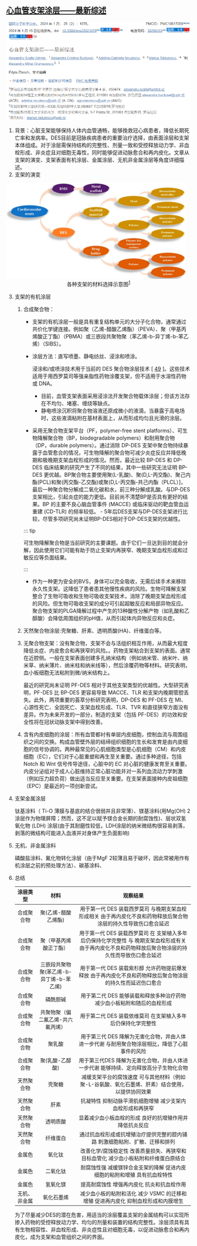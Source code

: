 ##  [心血管支架涂层——最新综述](https://doi.org/10.3390%2Fijms25021078)

![image-20240509140137478](../pic/image-20240509140137478.png)

1. 背景：心脏支架能够保持人体内血管通畅，能够挽救冠心病患者，降低长期死亡率和发病率。DES目前是冠脉疾病患者的重要治疗选择，由表面涂层和支架本体组成。对于涂层需保持结构的完整性、剂量一致和受控释放动力学、非血栓形成、非炎症且对细胞无毒性，同时能够促进动脉愈合和再内皮化。文章从支架的演变、支架表面有机涂层、金属涂层、无机非金属涂层等角度详细描述。
2. 支架的演变

<img src="../pic/image-20240509144055972.png" alt="image-20240509144055972" style="zoom:50%;" />

<center>各种支架的材料选择示意图<sup><a href="#1">1</a></sup></center>

3. 支架的有机涂层

   1. 合成聚合物：

      + 支架的有机涂层一般是具有重复结构单元的大分子化合物，通常通过共价化学键连接。例如聚（乙烯-醋酸乙烯酯）（PEVA）、聚（甲基丙烯酸正丁酯）（PBMA）或三嵌段共聚物聚（苯乙烯-b-异丁烯-b-苯乙烯）（SIBS）。

      + 涂层方法：直写喷墨、静电纺丝、浸涂和喷涂。

        浸涂和/或喷涂技术用于当前的 DES 聚合物涂层技术 [ [49](https://www.ncbi.nlm.nih.gov/pmc/articles/PMC10817058/#B49-ijms-25-01078) ]。这些技术适用于用西罗莫司等强亲脂性药物涂覆支架，但不适用于水溶性药物或 DNA。

        + 目前，血管支架表面采用浸涂法开发聚合物载体涂层；但该方法存在不均匀、堵塞、缠绕等缺点。
        + 静电喷涂沉积将聚合物溶液还原成微小的液滴，当暴露于高电场时，这些液滴粘附在基材表面上，从而形成均匀且光滑的涂层。

      + 采用无聚合物支架平台（PF，polymer-free stent platforms）、可生物降解聚合物（BP，biodegradable polymers）和耐用聚合物（DP，durable polymers）。通过消除 DP-DES 支架中聚合物持续暴露于血管愈合的情况，可生物降解的聚合物可减少炎症反应并降低晚期和极晚期支架血栓形成的情况。然而，最近比较 BP-DES 和 DP-DES 临床结果的研究产生了不同的结果，其中一些研究无法证明 BP-DES 更优越。BP聚合物主要使用聚(L-乳酸)、聚(D,L-丙交酯)、聚己内酯(PCL)和聚(丙交酯-乙交酯)或聚(D,L-丙交酯-共己内酯（PLCL）]，最后一种聚合物分解成二氧化碳和水，前三种分解成乳酸。与DP-DES支架相比，引起炎症的能力更低。目前尚不清楚BP是否具有更好的结果。BP 的主要不良心脑血管事件 (MACCE) 或临床驱动的靶血管血运重建 (CD-TLR) 的频率较低。 - 5年后DES支架与DP-DES支架进行比较，尽管多项研究尚未证明BP-DES相对于DP-DES支架的优越性。

      ::: tip

      可生物降解聚合物是当前研究的主要课题。由于它们一旦达到目的就会分解，因此使用它们可能有助于防止支架内再狭窄、晚期支架血栓形成和过敏反应等负面结果。

      :::

      + 作为一种更为安全的BVS，身体可以完全吸收，无需后续手术来移除永久性支架。这降低了患者患其他慢性疾病的风险。生物可降解支架整合了生物可吸收和生物可吸收支架技术，消除了晚期支架血栓形成的风险。但生物可吸收支架的成分可引起超敏反应和局部异物反应。聚合物支架的PLGA降解过程中产生的13种酸性分解产物（如乳酸和乙醇酸）会降低周围组织的pH值，从而引起体内异物反应和炎症。

      

   2. 天然聚合物涂层:壳聚糖、肝素、透明质酸(HA)、纤维蛋白等。

   3. 无聚合物支架：没有聚合物，支架不会与活组织相互作用，从而最大程度降低炎症、内皮愈合和再狭窄的风险。。药物支架粘合到支架的表面。通常在近腔侧。一般在支架表面创建多孔纳米结构（例如纳米管、纳米叶、纳米草、纳米薄片、纳米柱和纳米线等），然后涂覆药物等材料。研究表明，血小板细胞无法粘附到微/纳米结构上。

      最近的研究尚未证明 PF-DES 相对于其他支架类型的优越性。大型研究表明，PF-DES 比 BP-DES 更容易导致 MACCE、TLR 和支架内晚期管腔丢失。此外，两项重要的荟萃分析研究表明，DP-DES 和 PF-DES 在 MI、心源性死亡、全因死亡、支架血栓形成、TLR、TVR 和直径狭窄方面没有差异。作为未来开发的一部分，制造的支架（包括 PF-DES）的功效和安全性将在冠状动脉支架中得到改善。

   4. 含有内皮细胞的涂层：所有血管都衬有单层内皮细胞，控制血流与周围组织之间的交换。构成血管壁外层的结缔组织细胞的生长和发育是由内皮细胞的信号协调的。两种最常见的心肌细胞类型是心肌细胞（CM）和内皮细胞（EC），它们对于心脏重塑和再生至关重要。通过多种途径，包括 Notch 和 Wnt 信号传导途径，心脏中的 EC 对心脏的健康发育至关重要。内皮分泌组对于成人心脏维持正常心脏功能并对一系列血流动力学刺激（例如压力超负荷）做出适当反应至关重要。在支架表面接种内皮祖细胞（EPC）是最近的一项创新尝试。

4. 支架金属涂层

   钛基涂料（ Ti-O 薄膜与基底的结合很弱并且非常薄）、镁基涂料(用Mg(OH) 2涂层作为物理屏障；然而，这不足以赋予镁合金长期的耐腐蚀性)、层状双氢氧化物 (LDH) 涂层(由于其耐磨性较低，LDH涂层的纳米微结构很容易剥落，剥落的微结构可能进入血液并对身体产生负面影响)

5. 无机、非金属涂料

   磷酸盐涂料、氟化物转化涂层（由于MgF 2较薄且易于破坏，因此常被用作有机涂层之前的预处理方法）、碳基涂料、

6. 总结

   |   涂层类型   |                   材料                   |                           观察结果                           |
   | :----------: | :--------------------------------------: | :----------------------------------------------------------: |
   |  合成聚合物  |           聚(乙烯-醋酸乙烯酯)            | 用于第一代 DES 装载西罗莫司 与晚期支架血栓形成相关 由于再内皮化不良和药物释放后聚合物涂层的持久性导致伤口愈合延迟 |
   |  合成聚合物  |          聚（甲基丙烯酸正丁酯）          | 用于第一代 DES 装载西罗莫司 在 支架植入多年后仍保持化学完整性 与 晚期支架血栓形成有关 由于再内皮化不良和药物释放后聚合物涂层的持久性而导致伤口愈合延迟 |
   |  合成聚合物  | 三嵌段共聚物聚(苯乙烯-b-异丁烯-b-苯乙烯) | 用于第一代 DES 装载紫杉醇 允许药物提前爆发释放 由于再内皮化不良和药物释放后聚合物涂层的持久性而延迟伤口愈合 |
   |  合成聚合物  |                 磷酰胆碱                 | 用于第二代 DES 能够装载和释放多种治疗药物 减少血小板粘附和随后的血栓形成 |
   |  合成聚合物  |    共聚物聚（偏二氟乙烯-共六氟丙烯）     | 用于第二代 DES 装载依维莫司 在支架植入多年后仍保持化学完整性 |
   |  合成聚合物  |                  聚乳酸                  | 用于第三代 DES 降解为无害化合物，并由人体进一步代谢 与耐用聚合物涂层相比，降低了心脏事件的风险 |
   |  合成聚合物  |             聚(乳酸-乙醇酸)              | 用于第三代DES 降解为无害化合物，并由人体进一步代谢 能够持续、定向释放高分子生物化合物 |
   |  天然聚合物  |                  壳聚糖                  | 减缓支架平台的腐蚀速度 可与其他材料（例如聚-L-谷氨酸、氧化石墨烯、肝素）结合使用，以提供协同效果 |
   |  天然聚合物  |                   肝素                   |  抗凝特性 抑制动脉平滑肌细胞增殖 减少支架内血栓形成和再狭窄  |
   |  天然聚合物  |                 透明质酸                 |   显着减少血小板血栓的形成 良好的抗增殖作用并降低抗炎反应    |
   |  天然聚合物  |                 纤维蛋白                 | 通过抗血栓形成或抗增殖治疗提供完整的腔内铺路 刺激细胞粘附、扩散、迁移和排列 |
   |    金属色    |                  氧化钛                  | 改善化学/腐蚀稳定性 改善质量损失、再狭窄和目标血管化 减少血小板粘附和纤维蛋白原结合 |
   |    金属色    |                 二氧化钛                 | 耐腐蚀性强 减缓镁锌合金支架的降解 促进内皮细胞的粘附和增殖 具有抗血栓特性 |
   |    金属色    |                 氢氧化镁                 |          提高耐腐蚀性 增强再内皮化 抗炎和抗血栓作用          |
   | 无机、非金属 |                氧化石墨烯                | 减少血小板的粘附和活化 减少 VSMC 的迁移和增殖 促进再内皮化 抑制血栓形成和内膜增生 |

   为了尽量减少DES的潜在危害，用适当的涂层覆盖支架的金属结构可以实现所掺入药物的受控释放动力学、均匀的剂量和装置的结构完整性。涂层须具有具有生物相容性、非血栓形成、非炎症性且对细胞无毒，以促进动脉愈合和再内皮化，成为支架和血管组织之间的界面。